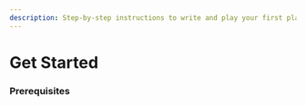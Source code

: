 ```yaml
---
description: Step-by-step instructions to write and play your first playbook.
---
```


# Get Started

### Prerequisites

